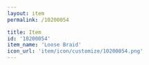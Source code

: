 ```yaml
---
layout: item
permalink: /10200054

title: Item
id: '10200054'
item_name: 'Loose Braid'
icon_url: 'item/icon/customize/10200054.png'
---
```

